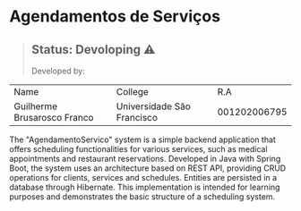 # Agendamentos de Serviços
> ## Status: Devoloping ⚠️
> Developed by:
<table>
  <tr>
  <td>Name</td>
  <td>College</td>
  <td>R.A</td>
  </tr>
  <tr>
  <td>Guilherme Brusarosco Franco</td>
  <td>Universidade São Francisco</td>
  <td>001202006795</td>
     </tr>
  </table>

The "AgendamentoServico" system is a simple backend application that offers scheduling functionalities for various services, such as medical appointments and restaurant reservations. Developed in Java with Spring Boot, the system uses an architecture based on REST API, providing CRUD operations for clients, services and schedules. Entities are persisted in a database through Hibernate. This implementation is intended for learning purposes and demonstrates the basic structure of a scheduling system.
